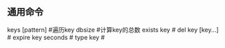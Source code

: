 ## 通用命令
keys [pattern] #遍历key
dbsize #计算key的总数
exists key #
del key [key...] #
expire key seconds #
type key #